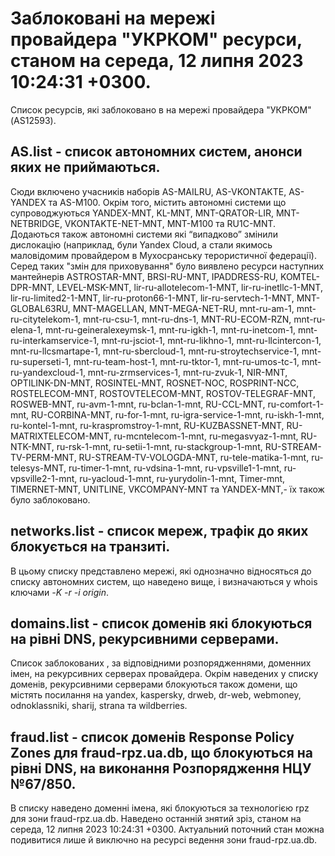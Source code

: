 # Заблоковані на мережі провайдера "УКРКОМ" ресурси, станом на середа, 12 липня 2023 10:24:31 +0300.
Список ресурсів, які заблоковано в на мережі провайдера "УКРКОМ" (AS12593).

## <b>AS.list</b> - список автономних систем, анонси яких не приймаються.

Сюди включено учасників наборів AS-MAILRU, AS-VKONTAKTE, AS-YANDEX та
AS-M100. Окрім того, містить автономні системи що супроводжуються
YANDEX-MNT, KL-MNT, MNT-QRATOR-LIR, MNT-NETBRIDGE, VKONTAKTE-NET-MNT,
MNT-M100 та RU1C-MNT. Додаються також автономні системи які “випадково”
змінили дислокацію (наприклад, були Yandex Cloud, а стали якимось
маловідомим провайдером в Мухосранську терористичної федерації). Серед
таких "змін для приховування" було виявлено ресурси наступних мантейнерів
ASTROSTAR-MNT, BRSI-RU-MNT, IPADDRESS-RU, KOMTEL-DPR-MNT, LEVEL-MSK-MNT, lir-ru-allotelecom-1-MNT, lir-ru-inetllc-1-MNT, lir-ru-limited2-1-MNT, lir-ru-proton66-1-MNT, lir-ru-servtech-1-MNT, MNT-GLOBAL63RU, MNT-MAGELLAN, MNT-MEGA-NET-RU, mnt-ru-am-1, mnt-ru-citytelekom-1, mnt-ru-csu-1, mnt-ru-dns-1, MNT-RU-ECOM-RZN, mnt-ru-elena-1, mnt-ru-geineralexeymsk-1, mnt-ru-igkh-1, mnt-ru-inetcom-1, mnt-ru-interkamservice-1, mnt-ru-jsciot-1, mnt-ru-likhno-1, mnt-ru-llcintercon-1, mnt-ru-llcsmartape-1, mnt-ru-sbercloud-1, mnt-ru-stroytechservice-1, mnt-ru-superseti-1, mnt-ru-team-host-1, mnt-ru-tktor-1, mnt-ru-umos-tc-1, mnt-ru-yandexcloud-1, mnt-ru-zrmservices-1, mnt-ru-zvuk-1, NIR-MNT, OPTILINK-DN-MNT, ROSINTEL-MNT, ROSNET-NOC, ROSPRINT-NCC, ROSTELECOM-MNT, ROSTOVTELECOM-MNT, ROSTOV-TELEGRAF-MNT, ROSWEB-MNT, ru-avm-1-mnt, ru-bclan-1-mnt, RU-CCL-MNT, ru-comfort-1-mnt, RU-CORBINA-MNT, ru-for-1-mnt, ru-igra-service-1-mnt, ru-iskh-1-mnt, ru-kontel-1-mnt, ru-kraspromstroy-1-mnt, RU-KUZBASSNET-MNT, RU-MATRIXTELECOM-MNT, ru-mcntelecom-1-mnt, ru-megasvyaz-1-mnt, RU-NTK-MNT, ru-rsk-1-mnt, ru-setii-1-mnt, ru-stackgroup-1-mnt, RU-STREAM-TV-PERM-MNT, RU-STREAM-TV-VOLOGDA-MNT, ru-tele-matika-1-mnt, ru-telesys-MNT, ru-timer-1-mnt, ru-vdsina-1-mnt, ru-vpsville1-1-mnt, ru-vpsville2-1-mnt, ru-yacloud-1-mnt, ru-yurydolin-1-mnt, Timer-mnt, TIMERNET-MNT, UNITLINE, VKCOMPANY-MNT та YANDEX-MNT,- їх також було заблоковано.

## <b>networks.list</b> - cписок мереж, трафік до яких блокується на транзиті.

В цьому списку представлено мережі, які однозначно відносяться до списку
автономних систем, що наведено вище, і визначаються у whois ключами _-K
-r -i origin_.

## <b>domains.list</b> - список доменів які блокуються на рівні DNS, рекурсивними серверами. 

Список заблокованих , за відповідними розпорядженнями, доменних імен, на
рекурсивних серверах провайдера. Окрім наведених у списку доменів, 
рекурсивними серверами блокуються також домени, що містять посилання на
yandex, kaspersky, drweb, dr-web, webmoney, odnoklassniki, sharij, strana
та wildberries.

## <b>fraud.list</b> - список доменів Response Policy Zones для fraud-rpz.ua.db, що блокуються на рівні DNS, на виконання Розпорядження НЦУ №67/850.

В списку наведено доменні імена, які блокуються за технологією rpz для
зони fraud-rpz.ua.db.
Наведено останній знятий зріз, станом на середа, 12 липня 2023 10:24:31 +0300.
Актуальний поточний стан можна подивитися лише й виключно на ресурсі
ведення зони fraud-rpz.ua.db.
